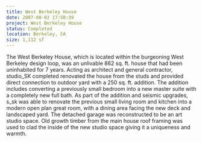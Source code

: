 ```yaml
---
title: West Berkeley House
date: 2007-08-02 17:58:39
project: West Berkeley House
status: Completed
location: Berkeley, CA
size: 1,112 sf
---
```


The West Berkeley House, which is located within the burgeoning West Berkeley design loop, was an unlivable 862 sq. ft. house that had been uninhabited for 7 years. Acting as architect and general contractor, studio_SK completed renovated the house from the studs and provided direct connection to outdoor yard with a 250 sq. ft. addition. The addition includes converting a previously small bedroom into a new master suite with a completely new full bath. As part of the addition and seismic upgrades, s_sk was able to renovate the previous small living room and kitchen into a modern open plan great room, with a dining area facing the new deck and landscaped yard. The detached garage was reconstructed to be an art studio space. Old growth timber from the main house roof framing was used to clad the inside of the new studio space giving it a uniqueness and warmth.